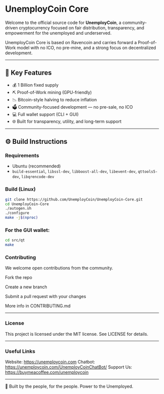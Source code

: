 # UnemployCoin Core

Welcome to the official source code for **UnemployCoin**, a community-driven cryptocurrency focused on fair distribution, transparency, and empowerment for the unemployed and underserved.

UnemployCoin Core is based on Ravencoin and carries forward a Proof-of-Work model with no ICO, no pre-mine, and a strong focus on decentralized development.

---

## 🎯 Key Features

- 💰 1 Billion fixed supply
- ⛏️ Proof-of-Work mining (GPU-friendly)
- 📉 Bitcoin-style halving to reduce inflation
- 🗳️ Community-focused development — no pre-sale, no ICO
- 💻 Full wallet support (CLI + GUI)
- 🌐 Built for transparency, utility, and long-term support

---

## ⚙️ Build Instructions

### Requirements

- Ubuntu (recommended)
- `build-essential`, `libssl-dev`, `libboost-all-dev`, `libevent-dev`, `qttools5-dev`, `libqrencode-dev`

### Build (Linux)

```bash
git clone https://github.com/UnemployCoin/UnemployCoin-Core.git
cd UnemployCoin-Core
./autogen.sh
./configure
make -j$(nproc)
```
### For the GUI wallet:

```bash
cd src/qt
make
```
### Contributing

We welcome open contributions from the community.

Fork the repo

Create a new branch

Submit a pull request with your changes

More info in CONTRIBUTING.md

---

### License
This project is licensed under the MIT license. See LICENSE for details.

---
### Useful Links

Website: https://unemploycoin.com
Chatbot: https://unemploycoin.com/UnemployCoinChatBot/
Support Us: https://buymeacoffee.com/unemploycoin

---

💬 Built by the people, for the people. Power to the Unemployed.

